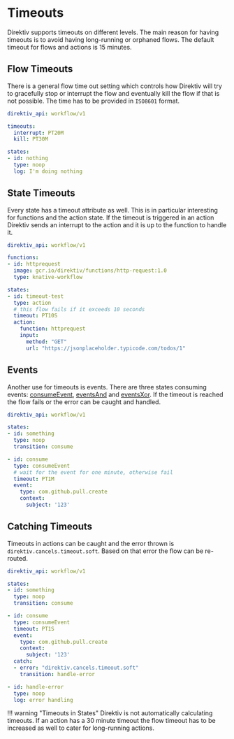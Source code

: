 # Timeouts

Direktiv supports timeouts on different levels. The main reason for having timeouts is to avoid having long-running or orphaned flows. The default timeout for flows and actions is 15 minutes.

## Flow Timeouts

There is a general flow time out setting which controls how Direktiv will try to gracefully stop or interrupt the flow and eventually kill the flow if that is not possible. The time has to be provided in `ISO8601` format.

```yaml
direktiv_api: workflow/v1

timeouts:
  interrupt: PT20M
  kill: PT30M

states:
- id: nothing
  type: noop
  log: I'm doing nothing
```

## State Timeouts

Every state has a timeout attribute as well. This is in particular interesting for functions and the action state. If the timeout is triggered in an action Direktiv sends an interrupt to the action and it is up to the function to handle it.

```yaml title="Action Timeouts"
direktiv_api: workflow/v1

functions:
- id: httprequest
  image: gcr.io/direktiv/functions/http-request:1.0
  type: knative-workflow

states:
- id: timeout-test
  type: action
  # this flow fails if it exceeds 10 seconds
  timeout: PT10S
  action:
    function: httprequest
    input:
      method: "GET"
      url: "https://jsonplaceholder.typicode.com/todos/1"
```

## Events

Another use for timeouts is events. There are three states consuming events: [consumeEvent](/spec/workflow-yaml/consume-event/), [eventsAnd](/spec/workflow-yaml/events-and) and [eventsXor](/spec/workflow-yaml/events-xor/). If the timeout is reached the flow fails or the error can be caught and handled. 

```yaml title="Event Wait And Timeout"
direktiv_api: workflow/v1

states:
- id: something
  type: noop
  transition: consume

- id: consume
  type: consumeEvent
  # wait for the event for one minute, otherwise fail
  timeout: PT1M
  event:
    type: com.github.pull.create
    context:
      subject: '123'
```

## Catching Timeouts

Timeouts in actions can be caught and the error thrown is `direktiv.cancels.timeout.soft`. Based on that error the flow can be re-routed. 

```yaml title="Catch Timeout"
direktiv_api: workflow/v1

states:
- id: something
  type: noop
  transition: consume

- id: consume
  type: consumeEvent
  timeout: PT1S
  event:
    type: com.github.pull.create
    context:
      subject: '123'
  catch:
  - error: "direktiv.cancels.timeout.soft"
    transition: handle-error

- id: handle-error
  type: noop
  log: error handling
```

!!! warning "Timeouts in States"
    Direktiv is not automatically calculating timeouts. If an action has a 30 minute timeout the flow timeout has to be increased as well to cater for long-running actions. 